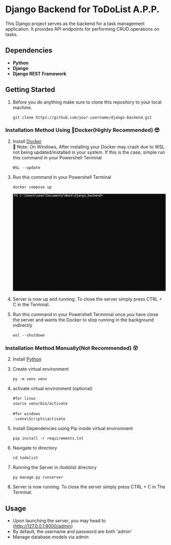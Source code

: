 # Django Backend for ToDoList A.P.P.

This Django project serves as the backend for a task management application. It provides API endpoints for performing CRUD operations on tasks.

## Dependencies

- **Python**
- **Django**
- **Django REST Framework**

## Getting Started

1. Before you do anything make sure to clone this repository to your local machine.
    ```
    git clone https://github.com/your-username/django-backend.git
    ```

### Installation Method Using :whale:Docker(Highly Recommended) :sunglasses:

2. Install [Docker](https://www.docker.com/products/docker-desktop/) <br>
    :wrench: Note: On Windows, After installing your Docker may crash due to WSL not being updated/installed in your system. If this is the case, simple run this command in your Powershell Terminal
    ```
    WSL --update
    ```

3. Run this command in your Powershell Terminal

    ```
    docker compose up
    ```
    ![Based Docker](resource/dockercomposeup.gif)


4. Server is now up and running. To close the server simply press CTRL + C in the Terminal.

5. Run this command in your Powershell Termninal once you have close the server and wants the Docker to stop running in the background indirectly

    ```
    wsl --shutdown
    ```

### Installation Method Manually(Not Recommended) :dizzy_face:

2. Install [Python](https://www.python.org/downloads/)

3. Create virtual environment

    ```
    py -m venv venv
    ```

4. activate virtual environment (optional)

    ```
    #for linux
    source venv/bin/activate

    #for windows
    .\venv\Scripts\activate
    ```

5. Install Dependencies using Pip inside virtual environment

    ```
    pip install -r requirements.txt
    ```

6. Navigate to directory

    ```
    cd todolist
    ```

7. Running the Server in /todolist directory

    ```
    py manage.py runserver
    ```

8. Server is now running. To close the server simply press CTRL + C in The Terminal.

## Usage

- Upon launching the server, you may head to (http://127.0.0.1:8000/admin)
- By default, the username and password are both 'admin'
- Manage database models via admin